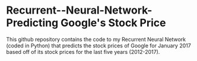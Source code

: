 # Recurrent--Neural-Network- Predicting Google's Stock Price
This github repository contains the code to my Recurrent Neural Network (coded in Python) that predicts the stock prices of Google for January 2017 based off of its stock prices for the last five years (2012-2017).
